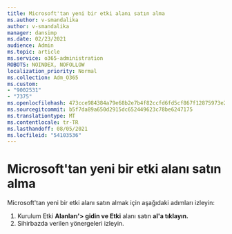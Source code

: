 ```yaml
---
title: Microsoft'tan yeni bir etki alanı satın alma
ms.author: v-smandalika
author: v-smandalika
manager: dansimp
ms.date: 02/23/2021
audience: Admin
ms.topic: article
ms.service: o365-administration
ROBOTS: NOINDEX, NOFOLLOW
localization_priority: Normal
ms.collection: Adm_O365
ms.custom:
- "9002531"
- "7375"
ms.openlocfilehash: 473cce984384a79e68b2e7b4f82ccfd6fd5cf867f12875973e2d8e11425824c8
ms.sourcegitcommit: b5f7da89a650d2915dc652449623c78be6247175
ms.translationtype: MT
ms.contentlocale: tr-TR
ms.lasthandoff: 08/05/2021
ms.locfileid: "54103536"
---
```

# <a name="buy-a-new-domain-from-microsoft"></a>Microsoft'tan yeni bir etki alanı satın alma

Microsoft'tan yeni bir etki alanı satın almak için aşağıdaki adımları izleyin:

1. Kurulum Etki **Alanları'> gidin ve Etki** alanı satın **al'a tıklayın.** 
2. Sihirbazda verilen yönergeleri izleyin.